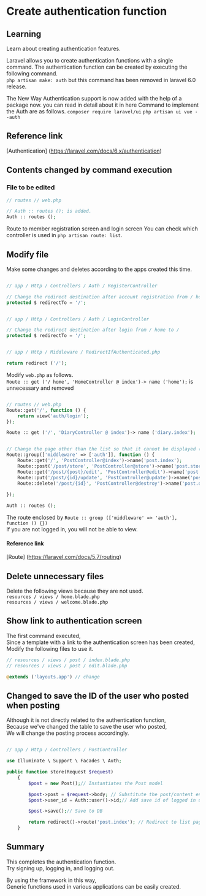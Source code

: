 # Create authentication function

## Learning
Learn about creating authentication features.  

Laravel allows you to create authentication functions with a single command.
The authentication function can be created by executing the following command.  
`php artisan make: auth` but this command has been removed in laravel 6.0 release.

The New Way
Authentication support is now added with the help of a package now. you can read in detail about it in here
Command to implement the Auth are as follows.
`composer require laravel/ui`
`php artisan ui vue --auth`

## Reference link
[Authentication] (https://laravel.com/docs/6.x/authentication)

## Contents changed by command execution
### File to be edited

```php
// routes // web.php

// Auth :: routes (); is added.  
Auth :: routes ();

```
Route to member registration screen and login screen
You can check which controller is used in `php artisan route: list`.  

## Modify file
Make some changes and deletes according to the apps created this time.
 
```php

// app / Http / Controllers / Auth / RegisterController

// Change the redirect destination after account registration from / home to /
protected $ redirectTo = '/';

```

```php

// app / Http / Controllers / Auth / LoginController

// Change the redirect destination after login from / home to /
protected $ redirectTo = '/';

```

```php

// app / Http / Middleware / RedirectIfAuthenticated.php

return redirect ('/');

```

Modify `web.php` as follows.  
`Route :: get ('/ home', 'HomeController @ index')-> name ('home');` is unnecessary and removed  

```php

// routes // web.php
Route::get('/', function () {
    return view('auth/login');
});

Route :: get ('/', 'DiaryController @ index')-> name ('diary.index');


// Change the page other than the list so that it cannot be displayed (executed) unless you are logged in
Route::group(['middleware' => ['auth']], function () {
    Route::get('/', 'PostController@index')->name('post.index');
    Route::post('/post/store', 'PostController@store')->name('post.store');
    Route::get('/post/{post}/edit', 'PostController@edit')->name('post.edit');
    Route::put('/post/{id}/update', 'PostController@update')->name('post.update');
    Route::delete('/post/{id}', 'PostController@destroy')->name('post.destroy');
 
});

Auth :: routes ();

```

The route enclosed by `Route :: group (['middleware' => 'auth'], function () {})`  
If you are not logged in, you will not be able to view.  

#### Reference link
[Route] (https://laravel.com/docs/5.7/routing)


## Delete unnecessary files
Delete the following views because they are not used.  
`resources / views / home.blade.php`  
`resources / views / welcome.blade.php`  


## Show link to authentication screen
The first command executed,  
Since a template with a link to the authentication screen has been created,  
Modify the following files to use it.  

```php
// resources / views / post / index.blade.php
// resources / views / post / edit.blade.php

@extends ('layouts.app') // change
```

## Changed to save the ID of the user who posted when posting
Although it is not directly related to the authentication function,  
Because we've changed the table to save the user who posted,  
We will change the posting process accordingly.  

```php

// app / Http / Controllers / PostController

use Illuminate \ Support \ Facades \ Auth;

public function store(Request $request)
    {
        $post = new Post();// Instantiates the Post model

        $post->post = $request->body; // Substitute the post/content entered on the screen
        $post->user_id = Auth::user()->id;// Add save id of logged in user

        $post->save();// Save to DB

        return redirect()->route('post.index'); // Redirect to list page
    }
```

## Summary
This completes the authentication function.  
Try signing up, logging in, and logging out.  

By using the framework in this way,  
Generic functions used in various applications can be easily created.  
